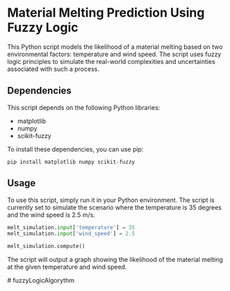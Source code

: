 # Material Melting Prediction Using Fuzzy Logic

This Python script models the likelihood of a material melting based on two environmental factors: temperature and wind speed. The script uses fuzzy logic principles to simulate the real-world complexities and uncertainties associated with such a process.

## Dependencies

This script depends on the following Python libraries:

- matplotlib
- numpy
- scikit-fuzzy

To install these dependencies, you can use pip:

``pip install matplotlib numpy scikit-fuzzy``


## Usage

To use this script, simply run it in your Python environment. The script is currently set to simulate the scenario where the temperature is 35 degrees and the wind speed is 2.5 m/s.

```python
melt_simulation.input['temperature'] = 35
melt_simulation.input['wind_speed'] = 2.5

melt_simulation.compute()
```

The script will output a graph showing the likelihood of the material melting at the given temperature and wind speed.

#   f u z z y L o g i c A l g o r y t h m  
 